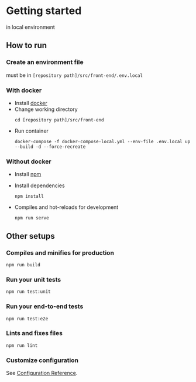# Getting started
in local environment

## How to run

### Create an environment file
must be in `[repository path]/src/front-end/.env.local`


### With docker
- Install [docker](https://docs.docker.com/get-started/#download-and-install-docker)
- Change working directory
  ```shell
  cd [repository path]/src/front-end
  ```
- Run container
  ```shell
  docker-compose -f docker-compose-local.yml --env-file .env.local up --build -d --force-recreate
  ```


### Without docker
- Install [npm](https://nodejs.org/ko/download/)
- Install dependencies
  ```shell
  npm install
  ```

- Compiles and hot-reloads for development
  ```shell
  npm run serve
  ```


## Other setups
### Compiles and minifies for production
```shell
npm run build
```

### Run your unit tests
```shell
npm run test:unit
```

### Run your end-to-end tests
```shell
npm run test:e2e
```

### Lints and fixes files
```shell
npm run lint
```

### Customize configuration
See [Configuration Reference](https://cli.vuejs.org/config/).
